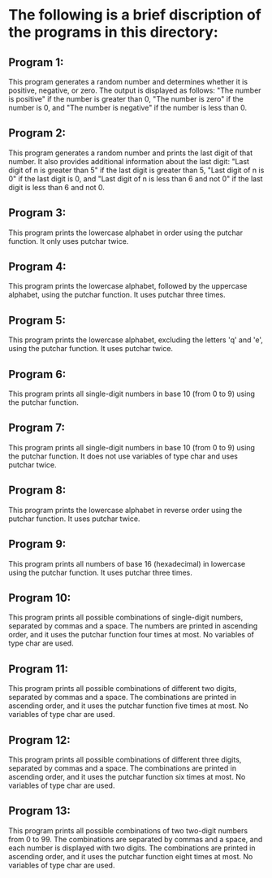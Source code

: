 # The following is a brief discription of the programs in this directory:

## Program 1:
This program generates a random number and determines whether it is positive, negative, or zero. The output is displayed as follows: "The number is positive" if the number is greater than 0, "The number is zero" if the number is 0, and "The number is negative" if the number is less than 0.

## Program 2:
This program generates a random number and prints the last digit of that number. It also provides additional information about the last digit: "Last digit of n is greater than 5" if the last digit is greater than 5, "Last digit of n is 0" if the last digit is 0, and "Last digit of n is less than 6 and not 0" if the last digit is less than 6 and not 0.

## Program 3:
This program prints the lowercase alphabet in order using the putchar function. It only uses putchar twice.

## Program 4:
This program prints the lowercase alphabet, followed by the uppercase alphabet, using the putchar function. It uses putchar three times.

## Program 5:
This program prints the lowercase alphabet, excluding the letters 'q' and 'e', using the putchar function. It uses putchar twice.

## Program 6:
This program prints all single-digit numbers in base 10 (from 0 to 9) using the putchar function.

## Program 7:
This program prints all single-digit numbers in base 10 (from 0 to 9) using the putchar function. It does not use variables of type char and uses putchar twice.

## Program 8:
This program prints the lowercase alphabet in reverse order using the putchar function. It uses putchar twice.

## Program 9:
This program prints all numbers of base 16 (hexadecimal) in lowercase using the putchar function. It uses putchar three times.

## Program 10:
This program prints all possible combinations of single-digit numbers, separated by commas and a space. The numbers are printed in ascending order, and it uses the putchar function four times at most. No variables of type char are used.

## Program 11:
This program prints all possible combinations of different two digits, separated by commas and a space. The combinations are printed in ascending order, and it uses the putchar function five times at most. No variables of type char are used.

## Program 12:
This program prints all possible combinations of different three digits, separated by commas and a space. The combinations are printed in ascending order, and it uses the putchar function six times at most. No variables of type char are used.

## Program 13:
This program prints all possible combinations of two two-digit numbers from 0 to 99. The combinations are separated by commas and a space, and each number is displayed with two digits. The combinations are printed in ascending order, and it uses the putchar function eight times at most. No variables of type char are used.
